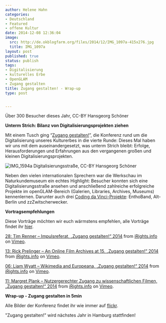 ```yaml
---
author: Helene Hahn
categories:
- Deutschland
- Featured
- offene Kultur
date: 2014-12-08 12:36:04
image:
  src: http://de.okblogfarm.org/files/2014/12/IMG_1097a-415x276.jpg
  title: IMG_1097a
layout: post
published: true
status: publish
tags:
- Digitalisierung
- kulturelles Erbe
- OpenGLAM
- Zugang gestalten
title: Zugang gestalten! - Wrap-up
type: post


---
```


 Über 300 Besucher dieses Jahr, CC-BY Hansgeorg Schöner

**Unterm Strich: Bilanz von Digitalisierungsprojekten ziehen**

Mit einem Tusch ging “[Zugang gestalten!](http://www.zugang-gestalten.de)”, die Konferenz rund um die Digitalisierung unseres Kulturerbes in die vierte Runde: Dieses Mal haben wir uns mit dem auseinandergesetzt, was unterm Strich bleibt: Erfolge, Herausforderungen und Erfahrungen aus den vergangenen großen und kleinen Digitalisierungsprojekten.

![IMG_1594a](http://de.okblogfarm.org/files/2014/12/IMG_1594a-415x276.jpg) Digitalisierungsstraße, CC-BY Hansgeorg Schöner

Neben den vielen internationalen Sprechern war die Werkschau im Naturkundemuseum ein echtes Highlight: Besucher konnten sich eine Digitalisierungsstraße ansehen und anschließend zahlreiche erfolgreiche Projekte im openGLAM-Bereich (Galerien, Libraries, Archives, Museums) kennenlernen. Darunter auch drei [Coding da Vinci-Projekte](http://codingdavinci.de/projekte/): EnthoBand, Alt-Berlin und zzZwitscherwecker.

**Vortragsempfehlungen**

Diese Vorträge möchten wir euch wärmstens empfehlen, alle Vorträge findet ihr [hier](http://www.zugang-gestalten.de/dokumentation/dokumentation-2014/videodokumentation/).

[28: Tim Renner – Impulsreferat, „Zugang gestalten!“ 2014](http://vimeo.com/112825459) from [iRights.info](http://vimeo.com/irightsinfo) on [Vimeo](https://vimeo.com).

[13: Rick Prelinger – An Online Film Archives at 15, „Zugang gestalten!“ 2014](http://vimeo.com/112799189) from [iRights.info](http://vimeo.com/irightsinfo) on [Vimeo](https://vimeo.com).

[06: Liam Wyatt – Wikimedia and Europeana, „Zugang gestalten!“ 2014](http://vimeo.com/112799188) from [iRights.info](http://vimeo.com/irightsinfo) on [Vimeo](https://vimeo.com).

[11: Margret Plank – Nutzergerechter Zugang zu wissenschaftlichen Filmen, „Zugang gestalten!“ 2014](http://vimeo.com/112508961) from [iRights.info](http://vimeo.com/irightsinfo) on [Vimeo](https://vimeo.com).

**Wrap-up - Zugang gestalten in 5min**

Alle Bilder der Konferenz findet ihr wie immer auf [flickr](https://www.flickr.com/photos/okfde/sets).

"Zugang gestalten!" wird nächstes Jahr in Hamburg stattfinden!